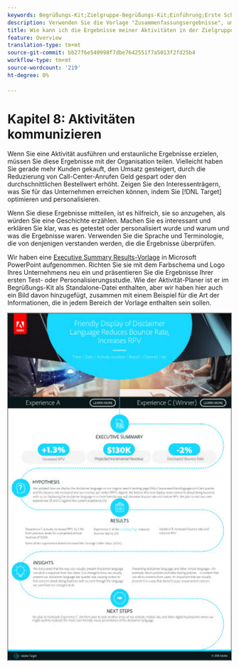 ```yaml
---
keywords: Begrüßungs-Kit;Zielgruppe-Begrüßungs-Kit;Einführung;Erste Schritte
description: Verwenden Sie die Vorlage "Zusammenfassungsergebnisse", um Ihre Erfolge mit Ihren Adobe Target-Aktivitäten zu kommunizieren.
title: Wie kann ich die Ergebnisse meiner Aktivitäten in der Zielgruppe mit meiner Einrichtung teilen?
feature: Overview
translation-type: tm+mt
source-git-commit: bb27f6e540998f7dbe7642551f7a5013f2fd25b4
workflow-type: tm+mt
source-wordcount: '219'
ht-degree: 0%

---
```



# Kapitel 8: Aktivitäten kommunizieren

Wenn Sie eine Aktivität ausführen und erstaunliche Ergebnisse erzielen, müssen Sie diese Ergebnisse mit der Organisation teilen. Vielleicht haben Sie gerade mehr Kunden gekauft, den Umsatz gesteigert, durch die Reduzierung von Call-Center-Anrufen Geld gespart oder den durchschnittlichen Bestellwert erhöht. Zeigen Sie den Interessenträgern, was Sie für das Unternehmen erreichen können, indem Sie [!DNL Target] optimieren und personalisieren.

Wenn Sie diese Ergebnisse mitteilen, ist es hilfreich, sie so anzugehen, als würden Sie eine Geschichte erzählen. Machen Sie es interessant und erklären Sie klar, was es getestet oder personalisiert wurde und warum und was die Ergebnisse waren. Verwenden Sie die Sprache und Terminologie, die von denjenigen verstanden werden, die die Ergebnisse überprüfen.

Wir haben eine [Executive Summary Results-Vorlage](/help/assets/executive-summary.zip) in Microsoft PowerPoint aufgenommen. Richten Sie sie mit dem Farbschema und Logo Ihres Unternehmens neu ein und präsentieren Sie die Ergebnisse Ihrer ersten Test- oder Personalisierungsstudie. Wie der Aktivität-Planer ist er im Begrüßungs-Kit als Standalone-Datei enthalten, aber wir haben hier auch ein Bild davon hinzugefügt, zusammen mit einem Beispiel für die Art der Informationen, die in jedem Bereich der Vorlage enthalten sein sollen.

![Zusammenfassender Bericht](/help/c-intro/assets/executive-summary-report.png)